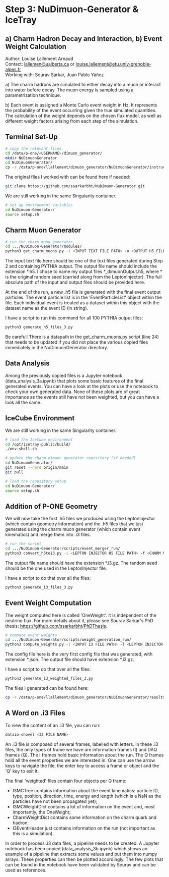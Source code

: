 # Step 3: NuDimuon-Generator & IceTray

## a) Charm Hadron Decay and Interaction, b) Event Weight Calculation

Author: Louise Lallement Arnaud  
Contact: lallemen@ualberta.ca or louise.lallement@etu.univ-grenoble-alpes.fr  
Working with: Sourav Sarkar, Juan Pablo Yáñez

a) The charm hadrons are simulated to either decay into a muon or interact into water before decay. The muon energy is sampled using a parametrization technique.

b) Each event is assigned a Monte Carlo event weight in Hz. It represents the probability of the event occurring given the true simulated quantities. The calculation of the weight depends on the chosen flux model, as well as different weight factors arising from each step of the simulation.

## Terminal Set-Up

```bash
# copy the relevant files
cd /data/p-one/<USERNAME>/dimuon_generator/
mkdir NuDimuonGenerator
cd NuDimuonGenerator/
cp -r /data/p-one/llallement/dimuon_generator/NuDimuonGenerator/instructions_3/* .
```

The original files I worked with can be found here if needed:
```bash
git clone https://github.com/ssarkarbht/NuDimuon-Generator.git
```

We are still working in the same Singularity container.

```bash
# set up environment variables
cd NuDimuon-Generator/
source setup.sh
```

## Charm Muon Generator

```bash
# run the charm muon generator
cd .../NuDimuon-Generator/modules/
python3 get_charm_muons.py -i <INPUT TEXT FILE PATH> -o <OUTPUT H5 FILE PATH> -m water -s <RANDOM SEED>
```

The input text file here should be one of the text files generated during Step 2 and containing PYTHIA output. The output file name should include the extension *.h5. I chose to name my output files *_dimuonOutput.h5, where * is the original random seed (carried along from the LeptonInjector). The full absolute path of the input and output files should be provided here.

At the end of the run, a new .h5 file is generated with the final event output particles. The event particle list is in the 'EventParticleList' object within the file. Each individual event is treated as a dataset within this object with the dataset name as the event ID (in string).

I have a script to run this command for all 100 PYTHIA output files:
```bash
python3 generate_h5_files_3.py
```

Be careful! There is a datapath in the get_charm_muons.py script (line 24) that needs to be updated if you did not place the various copied files immediately in the NuDimuonGenerator directory.

## Data Analysis

Among the previously copied files is a Jupyter notebook (data_analysis_3a.ipynb) that plots some basic features of the final generated events. You can have a look at the plots or use the notebook to check your own generated data. None of these plots are of great importance as the events still have not been weighted, but you can have a look all the same.

## IceCube Environment

We are still working in the same Singularity container.

```bash
# load the IceCube environment
cd /opt/icetray-public/build/
./env-shell.sh

# update the charm dimuon generator repository (if needed)
cd NuDimuonGenerator/
git reset --hard origin/main
git pull

# load the repository setup
cd NuDimuon-Generator/
source setup.sh
```

## Addition of P-ONE Geometry

We will now take the first .h5 files we produced using the LeptonInjector (which contain geometry information) and the .h5 files that we just generated using the charm muon generator (which contain event kinematics) and merge them into .i3 files.

```bash
# run the script
cd .../NuDimuon-Generator/scripts/event_merger_run/
python3 convert_h5toi3.py -i <LEPTON INJECTOR H5 FILE PATH> -f <CHARM MUON H5 FILE PATH> -o <OUTPUT I3 FILE PATH> -s <RANCOM SEED>
```

The output file name should have the extension *.i3.gz. The random seed should be the one used in the LeptonInjector file.

I have a script to do that over all the files:
```bash
python3 generate_i3_files_3.py
```

## Event Weight Computation

The weight computed here is called 'OneWeight'. It is independent of the neutrino flux. For more details about it, please see Sourav Sarkar's PhD thesis: https://github.com/ssarkarbht/PhDThesis.

```bash
# compute event weights
cd .../NuDimuon-Generator/scripts/weight_generation_run/
python3 compute_weights.py -i <INPUT I3 FILE PATH> -l <LEPTON INJECTOR H5 FILE PATH> -c <CHARM MUON H5 FILE PATH> -f <LEPTON INJECTOR CONFIG FILE PATH> -o <OUTPUT I3 FILE PATH>
```

The config file here is the very first config file that was generated, with extension *.json. The output file should have extension *.i3.gz.

I have a script to do that over all the files:
```bash
python3 generate_i3_weighted_files_3.py
```

The files I generated can be found here:
```bash
cp -r /data/p-one/llallement/dimuon_generator/NuDimuonGenerator/results_3/ .
```

## A Word on .i3 Files

To view the content of an .i3 file, you can run:
```bash
dataio-shovel <I3 FILE NAME>
```

An .i3 file is composed of several frames, labelled with letters. In these .i3 files, the only types of frame we have are information frames (I) and DAQ frames (Q). The I frames hold basic information about the run. The Q frames hold all the event properties we are interested in. One can use the arrow keys to navigate the file, the enter key to access a frame or object and the 'Q' key to exit it.

The final 'weighted' files contain four objects per Q frame:
- I3MCTree contains information about the event kinematics: particle ID, type, position, direction, time, energy and length (which is a NaN as the particles have not been propagated yet);
- I3MCWeightDict contains a lot of information on the event and, most importantly, the OneWeight;
- CharmWeightDict contains some information on the charm quark and hadron;
- I3EventHeader just contains information on the run (not important as this is a simulation).

In order to process .i3 data files, a pipeline needs to be created. A Jupyter notebook has been copied (data_analysis_3b.ipynb) which shows an example of a pipeline that extracts some values and put them into numpy arrays. These properties can then be plotted accordingly. The few plots that can be found in the notebook have been validated by Sourav and can be used as references.
